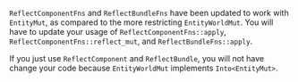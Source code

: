 `ReflectComponentFns` and `ReflectBundleFns` have been updated to work with `EntityMut`, as compared to the more restricting `EntityWorldMut`. You will have to update your usage of `ReflectComponentFns::apply`, `ReflectComponentFns::reflect_mut`, and `ReflectBundleFns::apply`.

If you just use `ReflectComponent` and `ReflectBundle`, you will not have change your code because `EntityWorldMut` implements `Into<EntityMut>`.
